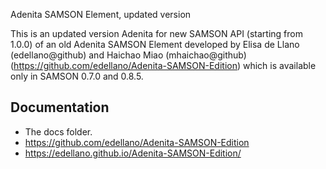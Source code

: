 Adenita SAMSON Element, updated version

This is an updated version Adenita for new SAMSON API (starting from 1.0.0) of an old Adenita SAMSON Element developed by Elisa de Llano (edellano@github) and Haichao Miao (mhaichao@github) (https://github.com/edellano/Adenita-SAMSON-Edition) which is available only in SAMSON 0.7.0 and 0.8.5.

## Documentation

- The docs folder.
- https://github.com/edellano/Adenita-SAMSON-Edition
- https://edellano.github.io/Adenita-SAMSON-Edition/
